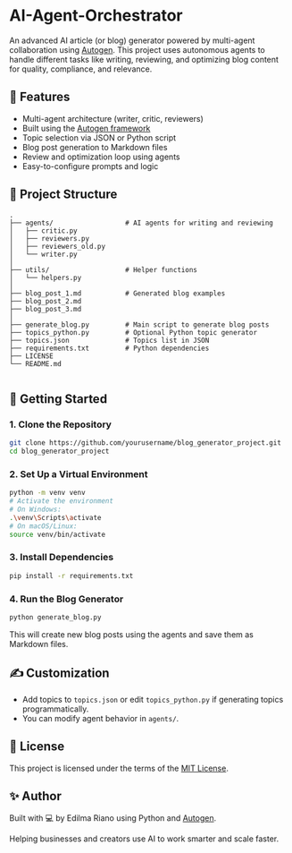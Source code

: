 
# AI-Agent-Orchestrator

An advanced AI article (or blog) generator powered by multi-agent collaboration using [Autogen](https://microsoft.github.io/autogen/stable//index.html). This project uses autonomous agents to handle different tasks like writing, reviewing, and optimizing blog content for quality, compliance, and relevance.

## 🔧 Features

- Multi-agent architecture (writer, critic, reviewers)
- Built using the [Autogen framework](https://microsoft.github.io/autogen/stable//index.html)
- Topic selection via JSON or Python script
- Blog post generation to Markdown files
- Review and optimization loop using agents
- Easy-to-configure prompts and logic

## 📁 Project Structure

```
.
├── agents/                  # AI agents for writing and reviewing
│   ├── critic.py
│   ├── reviewers.py
│   ├── reviewers_old.py
│   └── writer.py
│
├── utils/                   # Helper functions
│   └── helpers.py
│
├── blog_post_1.md           # Generated blog examples
├── blog_post_2.md
├── blog_post_3.md
│
├── generate_blog.py         # Main script to generate blog posts
├── topics_python.py         # Optional Python topic generator
├── topics.json              # Topics list in JSON
├── requirements.txt         # Python dependencies
├── LICENSE
└── README.md


````

## 🚀 Getting Started

### 1. Clone the Repository

```bash
git clone https://github.com/yourusername/blog_generator_project.git
cd blog_generator_project
````

### 2. Set Up a Virtual Environment

```bash
python -m venv venv
# Activate the environment
# On Windows:
.\venv\Scripts\activate
# On macOS/Linux:
source venv/bin/activate
```

### 3. Install Dependencies

```bash
pip install -r requirements.txt
```

### 4. Run the Blog Generator

```bash
python generate_blog.py
```

This will create new blog posts using the agents and save them as Markdown files.

## ✍️ Customization

* Add topics to `topics.json` or edit `topics_python.py` if generating topics programmatically.
* You can modify agent behavior in `agents/`.

## 📜 License

This project is licensed under the terms of the [MIT License](LICENSE).

## ✨ Author

Built with 💻 by Edilma Riano using Python and [Autogen](https://microsoft.github.io/autogen/stable//index.html).

Helping businesses and creators use AI to work smarter and scale faster.
